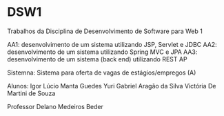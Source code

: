 # DSW1
Trabalhos da Disciplina de Desenvolvimento de Software para Web 1


AA1: desenvolvimento de um sistema utilizando JSP, Servlet e JDBC 
AA2: desenvolvimento de um sistema utilizando Spring MVC e JPA 
AA3: desenvolvimento de um sistema (back end) utilizando REST AP

Sistemna:
Sistema para oferta de vagas de estágios/empregos (A)

Alunos:
Igor Lúcio Manta Guedes
Yuri Gabriel Aragão da Silva
Victória De Martini de Souza

Professor
Delano Medeiros Beder

